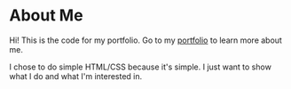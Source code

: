 # About Me
Hi! This is the code for my portfolio. Go to my [portfolio](phenomanaal.github.io) to learn more about me.

I chose to do simple HTML/CSS because it's simple. I just want to show what I do and what I'm interested in.
